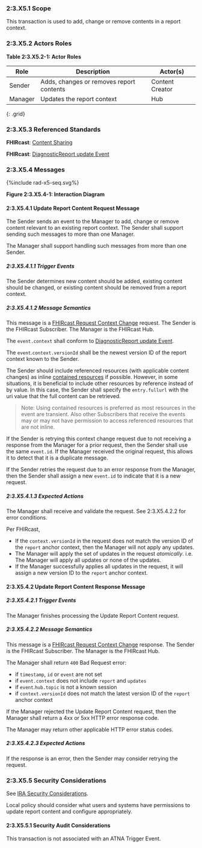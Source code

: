 ### 2:3.X5.1 Scope

This transaction is used to add, change or remove contents in a report context.

### 2:3.X5.2 Actors Roles

**Table 2:3.X5.2-1: Actor Roles**

| Role | Description | Actor(s) |
|------|-------------|----------|
| Sender | Adds, changes or removes report contents | Content Creator |
| Manager | Updates the report context | Hub |
{: .grid}

### 2:3.X5.3 Referenced Standards

**FHIRcast**: [Content Sharing](https://build.fhir.org/ig/HL7/fhircast-docs/2-10-ContentSharing.html)

**FHIRcast**: [DiagnosticReport update Event](https://build.fhir.org/ig/HL7/fhircast-docs/3-6-3-diagnosticreport-update.html)

### 2:3.X5.4 Messages

<div>
{%include rad-x5-seq.svg%}
</div>

<div style="clear: left"/>

**Figure 2:3.X5.4-1: Interaction Diagram**

#### 2:3.X5.4.1 Update Report Content Request Message
The Sender sends an event to the Manager to add, change or remove content relevant to an existing report context. The Sender shall support sending such messages to more than one Manager.

The Manager shall support handling such messages from more than one Sender. 

##### 2:3.X5.4.1.1 Trigger Events

The Sender determines new content should be added, existing content should be changed, or existing content should be removed from a report context.

##### 2:3.X5.4.1.2 Message Semantics

This message is a [FHIRcast Request Context Change](https://build.fhir.org/ig/HL7/fhircast-docs/2-6-RequestContextChange.html#request-context-change-body) request. The Sender is the FHIRcast Subscriber. The Manager is the FHIRcast Hub.

The `event.context` shall conform to [DiagnosticReport update Event](https://build.fhir.org/ig/HL7/fhircast-docs/3-6-3-diagnosticreport-update.html).

The `event`.`context.versionId` shall be the newest version ID of the report context known to the Sender.

The Sender should include referenced resources (with applicable content changes) as inline [contained resources](https://www.hl7.org/fhir/references.html#contained) if possible. However, in some situations, it is beneficial to include other resources by reference instead of by value. In this case, the Sender shall specify the `entry.fullurl` with the uri value that the full content can be retrieved.

> Note: Using contained resources is preferred as most resources in the event are transient. Also other Subscribers that receive the events may or may not have permission to access referenced resources that are not inline.

If the Sender is retrying this context change request due to not receiving a response from the Manager for a prior request, then the Sender shall use the same `event.id`. If the Manager received the original request, this allows it to detect that it is a duplicate message.

If the Sender retries the request due to an error response from the Manager, then the Sender shall assign a new `event.id` to indicate that it is a new request.

##### 2:3.X5.4.1.3 Expected Actions

The Manager shall receive and validate the request. See 2:3.X5.4.2.2 for error conditions.

Per FHIRcast,
- If the `context.versionId` in the request does not match the version ID of the `report` anchor context, then the Manager will not apply any updates.
- The Manager will apply the set of updates in the request *atomically*. i.e. The Manager will apply all updates or none of the updates.
- If the Manager successfully applies all updates in the request, it will assign a new version ID to the `report` anchor context.

#### 2:3.X5.4.2 Update Report Content Response Message

##### 2:3.X5.4.2.1 Trigger Events

The Manager finishes processing the Update Report Content request.

##### 2:3.X5.4.2.2 Message Semantics

This message is a [FHIRcast Request Context Change](https://build.fhir.org/ig/HL7/fhircast-docs/2-6-RequestContextChange.html#request-context-change-body) response. The Sender is the FHIRcast Subscriber. The Manager is the FHIRcast Hub.

The Manager shall return `400` Bad Request error:
- if `timestamp`, `id` or `event` are not set
- if `event.context` does not include `report` and `updates`
- if `event`.`hub.topic` is not a known session
- if `context.versionId` does not match the latest version ID of the `report` anchor context

If the Manager rejected the Update Report Content request, then the Manager shall return a 4xx or 5xx HTTP error response code.

The Manager may return other applicable HTTP error status codes.

##### 2:3.X5.4.2.3 Expected Actions

If the response is an error, then the Sender may consider retrying the request.

### 2:3.X5.5 Security Considerations

See [IRA Security Considerations](volume-1.html#1xx5-ira-security-considerations).

Local policy should consider what users and systems have permissions to update report content and configure appropriately. 

#### 2:3.X5.5.1 Security Audit Considerations

This transaction is not associated with an ATNA Trigger Event.
